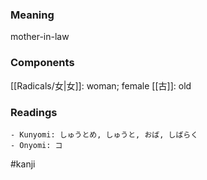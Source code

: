 ### Meaning

mother-in-law

### Components

[[Radicals/女|女]]: woman; female [[古]]: old

### Readings

```
- Kunyomi: しゅうとめ, しゅうと, おば, しばらく
- Onyomi: コ
```

#kanji